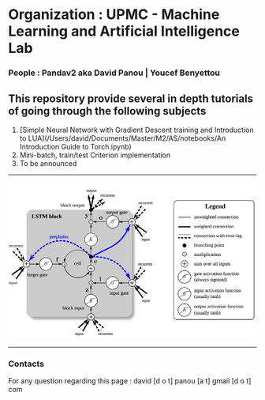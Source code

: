 # Organization : UPMC - Machine Learning and Artificial Intelligence Lab

### People : Pandav2 aka David Panou | Youcef Benyettou

## This repository provide several in depth tutorials of going through the following subjects

1. [Simple Neural Network with Gradient Descent training and Introduction to LUA](/Users/david/Documents/Master/M2/AS/notebooks/An Introduction Guide to Torch.ipynb)
2. Mini-batch, train/test Criterion implementation
3. To be announced

---


![alt text](./pic/lstm.png "Simple LSTM Architecture")

---
### Contacts
For any question regarding this page : david [d o t] panou [a t] gmail [d o t] com